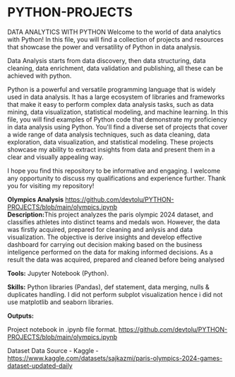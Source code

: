 # PYTHON-PROJECTS

DATA ANALYTICS WITH PYTHON
Welcome to the world of data analytics with Python! In this file, you will find a collection of projects and resources that showcase the power and versatility of Python in data analysis.

Data Analysis starts from data discovery, then data structuring, data cleaning, data enrichment, data validation and publishing, all these can be achieved with python.  

Python is a powerful and versatile programming language that is widely used in data analysis. It has a large ecosystem of libraries and frameworks that make it easy to perform complex data analysis tasks, such as data mining, data visualization, statistical modeling, and machine learning.
In this file, you will find examples of Python code that demonstrate my proficiency in data analysis using Python. You'll find a diverse set of projects that cover a wide range of data analysis techniques, such as data cleaning, data exploration, data visualization, and statistical modeling. These projects showcase my ability to extract insights from data and present them in a clear and visually appealing way.

I hope you find this repository to be informative and engaging. I welcome any opportunity to discuss my qualifications and experience further. Thank you for visiting my repository!

<b>Olympics Analysis</b> https://github.com/devtolu/PYTHON-PROJECTS/blob/main/olympics.ipynb <br>
<b>Description:</b>This project analyzes the paris olympic 2024 dataset, and classifies athletes into distinct teams and medals won. However, the data was firstly acquired, prepared for cleaning and anlysis and data visualization. The objective is derive insights and develop effective dashboard for carrying out decision making based on the business inteligence performed on the data for making informed decisions. As a result the data was acquired, prepared and cleaned before being analysed  

<b>Tools:</b> Jupyter Notebook (Python).

<b>Skills:</b> Python libraries (Pandas), def statement, data merging, nulls & duplicates handling. I did not perform subplot visualization hence i did not use matplotlib and seaborn libraries.

<b>Outputs:</b>

Project notebook in .ipynb file format.
https://github.com/devtolu/PYTHON-PROJECTS/blob/main/olympics.ipynb

Dataset
Data Source - Kaggle - https://www.kaggle.com/datasets/sajkazmi/paris-olympics-2024-games-dataset-updated-daily


